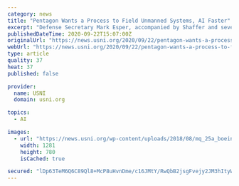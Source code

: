 ```yaml
---
category: news
title: "Pentagon Wants a Process to Field Unmanned Systems, AI Faster"
excerpt: "Defense Secretary Mark Esper, accompanied by Shaffer and several of his staff, met with large companies like Boeing, small companies like 2015 startup Shield AI, government-led efforts like the ..."
publishedDateTime: 2020-09-22T15:07:00Z
originalUrl: "https://news.usni.org/2020/09/22/pentagon-wants-a-process-to-field-unmanned-systems-ai-faster"
webUrl: "https://news.usni.org/2020/09/22/pentagon-wants-a-process-to-field-unmanned-systems-ai-faster"
type: article
quality: 37
heat: 37
published: false

provider:
  name: USNI
  domain: usni.org

topics:
  - AI

images:
  - url: "https://news.usni.org/wp-content/uploads/2018/08/mq_25a_boeing.png"
    width: 1281
    height: 780
    isCached: true

secured: "lDp63TeM6Q6C89Ql8+McP8uHvnDme/c16JMtY/RwQbB2jsgFvejy2JM3hItyWij1WMIavieeKn+S+r7pz+LPGhSVSuwUaTRbBTK44hcOLocANYuYH9utG77p3Eex1vVadEmDmTZE4O4wGjzvfb7JiVEytTK6TH06KXxekq7TmTzWFZOmF8Zxa/+1qMbiq1VsobX6hzskOc6ICjLXUoegwxMoxKz5der+MGz+xXfkJP3abob8Ma8l7KZ4U1uE2dr+DzcsP9j0VOT2pnXVeL96TGTanQJoV6MfRmaCN2QaS/GC1lFAmoTugJzCF/a5Oq8zXvVDQ11qFz6TFjTPZV8oi+vkpnKNS6cFwvScuDi4XcI=;a25JP38QgnHMr0jIEJhxqg=="
---
```


